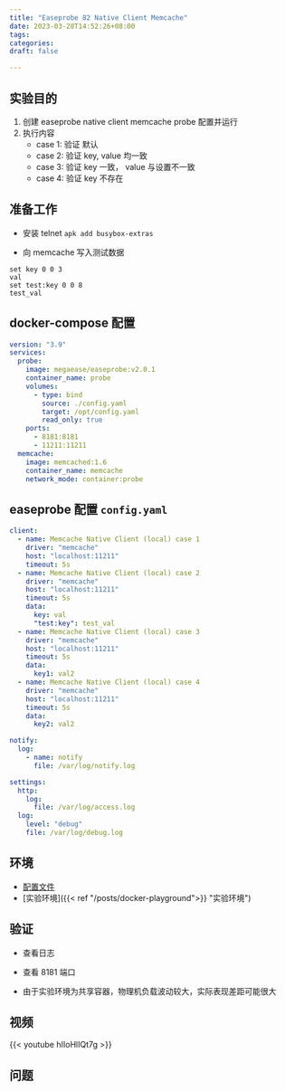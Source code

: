 ```yaml
---
title: "Easeprobe 82 Native Client Memcache"
date: 2023-03-28T14:52:26+08:00
tags:
categories:
draft: false

---
```


## 实验目的

1. 创建 easeprobe native client memcache probe 配置并运行
2. 执行内容
    - case 1: 验证 默认
    - case 2: 验证 key, value 均一致
    - case 3: 验证 key 一致， value 与设置不一致
    - case 4: 验证 key 不存在

## 准备工作

- 安装 telnet 
    `apk add busybox-extras`

- 向 memcache 写入测试数据
```
set key 0 0 3
val
set test:key 0 0 8
test_val
```

## docker-compose 配置

```yaml
version: "3.9"
services:
  probe:
    image: megaease/easeprobe:v2.0.1
    container_name: probe
    volumes:
      - type: bind
        source: ./config.yaml
        target: /opt/config.yaml
        read_only: true
    ports:
      - 8181:8181
      - 11211:11211
  memcache:
    image: memcached:1.6
    container_name: memcache
    network_mode: container:probe
```

## easeprobe 配置 `config.yaml`

```yaml
client:
  - name: Memcache Native Client (local) case 1
    driver: "memcache"
    host: "localhost:11211"
    timeout: 5s
  - name: Memcache Native Client (local) case 2
    driver: "memcache"
    host: "localhost:11211"
    timeout: 5s
    data:        
      key: val  
      "test:key": test_val
  - name: Memcache Native Client (local) case 3
    driver: "memcache"
    host: "localhost:11211"
    timeout: 5s
    data:         
      key1: val2   
  - name: Memcache Native Client (local) case 4
    driver: "memcache"
    host: "localhost:11211"
    timeout: 5s
    data:         
      key2: val2   

notify:
  log:
    - name: notify
      file: /var/log/notify.log

settings:
  http:
    log:
      file: /var/log/access.log
  log:
    level: "debug"
    file: /var/log/debug.log
```

## 环境

- [配置文件](https://gist.github.com/5db6b869686ff3bd6680ff50e2bab14f.git)
- [实验环境]({{< ref "/posts/docker-playground">}} "实验环境")

## 验证

- 查看日志
- 查看 8181 端口

- 由于实验环境为共享容器，物理机负载波动较大，实际表现差距可能很大
## 视频

{{< youtube hIIoHlIQt7g >}}

## 问题